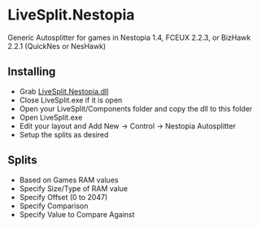 # LiveSplit.Nestopia
Generic Autosplitter for games in Nestopia 1.4, FCEUX 2.2.3, or BizHawk 2.2.1 (QuickNes or NesHawk)

## Installing
  - Grab [LiveSplit.Nestopia.dll](https://github.com/ShootMe/LiveSplit.Nestopia/raw/master/Components/LiveSplit.Nestopia.dll)
  - Close LiveSplit.exe if it is open
  - Open your LiveSplit/Components folder and copy the dll to this folder
  - Open LiveSplit.exe
  - Edit your layout and Add New -> Control -> Nestopia Autosplitter
  - Setup the splits as desired

## Splits
  - Based on Games RAM values
  - Specify Size/Type of RAM value
  - Specify Offset (0 to 2047)
  - Specify Comparison
  - Specify Value to Compare Against